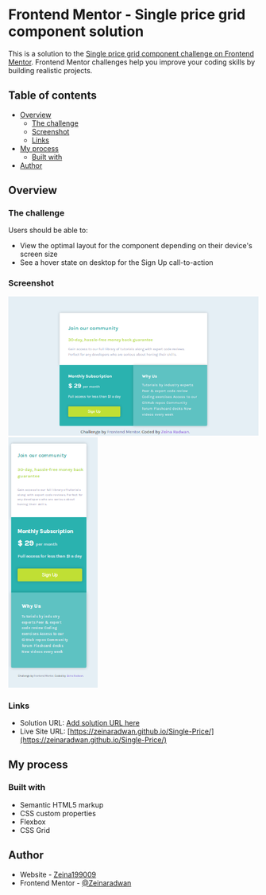 # Frontend Mentor - Single price grid component solution

This is a solution to the [Single price grid component challenge on Frontend Mentor](https://www.frontendmentor.io/challenges/single-price-grid-component-5ce41129d0ff452fec5abbbc). Frontend Mentor challenges help you improve your coding skills by building realistic projects.

## Table of contents

- [Overview](#overview)
  - [The challenge](#the-challenge)
  - [Screenshot](#screenshot)
  - [Links](#links)
- [My process](#my-process)
  - [Built with](#built-with)
- [Author](#author)

## Overview

### The challenge

Users should be able to:

- View the optimal layout for the component depending on their device's screen size
- See a hover state on desktop for the Sign Up call-to-action

### Screenshot

![](./images/Desktop%20Version.png)
![](./images/Mobile%20Version.png)

### Links

- Solution URL: [Add solution URL here](https://your-solution-url.com)
- Live Site URL: [https://zeinaradwan.github.io/Single-Price/](https://zeinaradwan.github.io/Single-Price/)

## My process

### Built with

- Semantic HTML5 markup
- CSS custom properties
- Flexbox
- CSS Grid

## Author

- Website - [Zeina199009](https://www.github.com/ZeinaRadwan)
- Frontend Mentor - [@Zeinaradwan](https://www.frontendmentor.io/profile/zeinaradwan)
